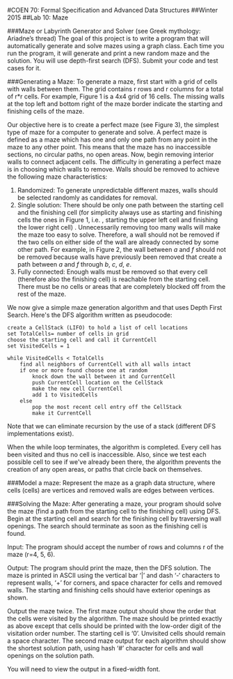 #COEN 70: Formal Specification and Advanced Data Structures
##Winter 2015 
##Lab 10: Maze

###Maze or Labyrinth Generator and Solver (see Greek mythology: Ariadne’s thread)
The goal of this project is to write a program that will automatically generate and solve mazes using a graph class. Each time you run the program, it will generate and print a new random maze and the solution. You will use depth-first search (DFS). Submit your code and test cases for it.

###Generating a Maze:
To generate a maze, first start with a grid of cells with walls between them. The grid contains r rows and r columns for a total of r*r cells. For example, Figure 1 is a 4x4 grid of 16 cells. The missing walls at the top left and bottom right of the maze border indicate the starting and finishing cells of the maze. 


Our objective here is to create a perfect maze (see Figure 3), the simplest type of maze for a computer to generate and solve. A perfect maze is defined as a maze which has one and only one path from any point in the maze to any other point. This means that the maze has no inaccessible sections, no circular paths, no open areas. 
Now, begin removing interior walls to connect adjacent cells. The difficulty in generating a perfect maze is in choosing which walls to remove. Walls should be removed to achieve the following maze characteristics: 

1. Randomized: To generate unpredictable different mazes, walls should be selected randomly as candidates for removal.
2. Single solution: There should be only one path between the starting cell and the finishing cell (for simplicity always use as starting and finishing cells the ones in Figure 1, i.e. , starting the upper left cell and finishing the lower right cell) . Unnecessarily removing too many walls will make the maze too easy to solve. Therefore, a wall should not be removed if the two cells on either side of the wall are already connected by some other path. For example, in Figure 2, the wall between *a* and *f* should not be removed because walls have previously been removed that create a path between *a* and *f* through *b*, *c*, *d*, *e*.
3. Fully connected: Enough walls must be removed so that every cell (therefore also the finishing cell) is reachable from the starting cell. There must be no cells or areas that are completely blocked off from the rest of the maze.

We now give a simple maze generation algorithm and that uses Depth First Search. Here's the DFS algorithm written as pseudocode:

```
create a CellStack (LIFO) to hold a list of cell locations 
set TotalCells= number of cells in grid
choose the starting cell and call it CurrentCell
set VisitedCells = 1

while VisitedCells < TotalCells
	find all neighbors of CurrentCell with all walls intact 
	if one or more found choose one at random
		knock down the wall between it and CurrentCell 
		push CurrentCell location on the CellStack 
		make the new cell CurrentCell
		add 1 to VisitedCells
	else
		pop the most recent cell entry off the CellStack 
		make it CurrentCell
```
Note that we can eliminate recursion by the use of a stack (different DFS implementations exist).

When the while loop terminates, the algorithm is completed. Every cell has been visited and thus no cell is inaccessible. Also, since we test each possible cell to see if we've already been there, the algorithm prevents the creation of any open areas, or paths that circle back on themselves.

###Model a maze:
Represent the maze as a graph data structure, where cells (cells) are vertices and removed walls are edges between vertices.

###Solving the Maze:
After generating a maze, your program should solve the maze (find a path from the starting cell to the finishing cell) using DFS. Begin at the starting cell and search for the finishing cell by traversing wall openings. The search should terminate as soon as the finishing cell is found. 

Input: The program should accept the number of rows and columns r of the maze (r=4, 5, 6). 

Output: The program should print the maze, then the DFS solution. The maze is printed in ASCII using the vertical bar ‘|’ and dash ‘-‘ characters to represent walls, ‘+’ for corners, and space character for cells and removed walls. The starting and finishing cells should have exterior openings as shown. 

Output the maze twice. The first maze output should show the order that the cells were visited by the algorithm. The maze should be printed exactly as above except that cells should be printed with the low-order digit of the visitation order number. The starting cell is ‘0’. Unvisited cells should remain a space character. The second maze output for each algorithm should show the shortest solution path, using hash ‘#’ character for cells and wall openings on the solution path. 

You will need to view the output in a fixed-width font. 
